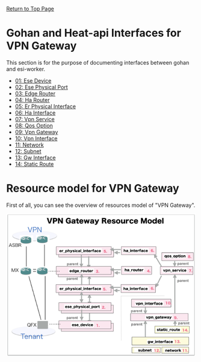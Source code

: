 [Return to Top Page](../README.md)

# Gohan and Heat-api Interfaces for VPN Gateway
This section is for the purpose of documenting interfaces between gohan and esi-worker.

* [01: Ese Device](01_ese_device.md)
* [02: Ese Physical Port](02_ese_physical_port.md)
* [03: Edge Router](03_edge_router.md)
* [04: Ha Router](04_ha_router.md)
* [05: Er Physical Interface](05_er_physical_interface.md)
* [06: Ha Interface](06_ha_interface.md)
* [07: Vpn Service](07_vpn_service.md)
* [08: Qos Option](08_qos_option.md)
* [09: Vpn Gateway](09_vpn_gateway.md)
* [10: Vpn Interface](10_vpn_interface.md)
* [11: Network](11_network.md)
* [12: Subnet](12_subnet.md)
* [13: Gw Interface](13_gw_interface.md)
* [14: Static Route](14_static_route.md)

# Resource model for VPN Gateway
First of all, you can see the overview of resources model of "VPN Gateway".

![Overview](resource/gohan_investigate_for_vpngw.001.png)
